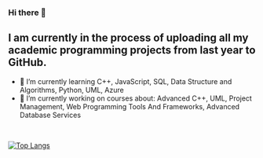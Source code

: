 ### Hi there 👋 
## I am currently in the process of uploading all my academic programming projects from last year to GitHub.
- 🌱 I’m currently learning C++, JavaScript, SQL, Data Structure and Algorithms, Python, UML, Azure <br>
- 🔭 I’m currently working on courses about: Advanced C++, UML, Project Management, Web Programming Tools And Frameworks, Advanced Database Services<br>
<br>


<!--![](https://github-readme-stats.vercel.app/api?username=Jarviniazh)-->
[![Top Langs](https://github-readme-stats.vercel.app/api/top-langs/?username=Jarviniazh&layout=donut-vertical)](https://github.com/Jarviniazh/github-readme-stats)


<!--
**Jarviniazh/Jarviniazh** is a ✨ _special_ ✨ repository because its `README.md` (this file) appears on your GitHub profile.

Here are some ideas to get you started:

- 🔭 I’m currently working on ...
- 🌱 I’m currently learning ...
- 👯 I’m looking to collaborate on ...
- 🤔 I’m looking for help with ...
- 💬 Ask me about ...
- 📫 How to reach me: ...
- 😄 Pronouns: ...
- ⚡ Fun fact: ...
-->
